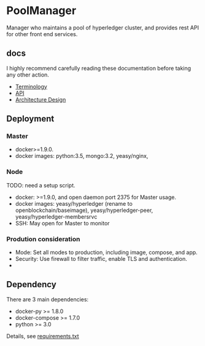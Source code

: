 # PoolManager

Manager who maintains a pool of hyperledger cluster, and provides rest API
for other front end services.

## docs
I highly recommend carefully reading these documentation before taking any
other action.

* [Terminology](docs/terminology.md)
* [API](docs/api.md)
* [Architecture Design](docs/arch.md)

## Deployment

### Master
* docker>=1.9.0.
* docker images: python:3.5, mongo:3.2, yeasy/nginx,

### Node
TODO: need a setup script.

* docker: >=1.9.0, and open daemon port 2375 for Master usage.
* docker images: yeasy/hyperledger (rename to openblockchain/baseimage),
yeasy/hyperledger-peer,
yeasy/hyperledger-membersrvc
* SSH: May open for Master to monitor

### Prodution consideration
* Mode: Set all modes to production, including image, compose, and app.
* Security: Use firewall to filter traffic, enable TLS and authentication.
*

## Dependency

There are 3 main dependencies:

* docker-py >= 1.8.0
* docker-compose >= 1.7.0
* python >= 3.0

Details, see [requirements.txt](requirements.txt)

